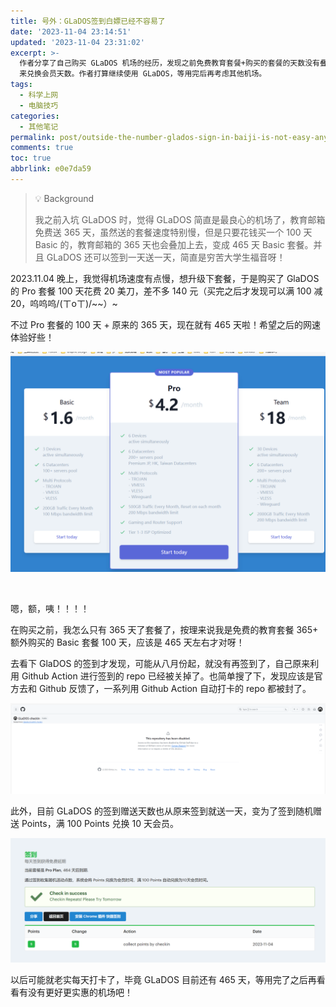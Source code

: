 ```yaml
---
title: 号外：GLaDOS签到白嫖已经不容易了
date: '2023-11-04 23:14:51'
updated: '2023-11-04 23:31:02'
excerpt: >-
  作者分享了自己购买 GLaDOS 机场的经历，发现之前免费教育套餐+购买的套餐的天数没有叠加上去，而且机场的签到方式也发生了变化，目前需要积攒 Points
  来兑换会员天数。作者打算继续使用 GLaDOS，等用完后再考虑其他机场。
tags:
  - 科学上网
  - 电脑技巧
categories:
  - 其他笔记
permalink: post/outside-the-number-glados-sign-in-baiji-is-not-easy-anymore-z2vxoy1.html
comments: true
toc: true
abbrlink: e0e7da59
---
```




> 💡 Background
>
> 我之前入坑 GLaDOS 时，觉得 GLaDOS 简直是最良心的机场了，教育邮箱免费送 365 天，虽然送的套餐速度特别慢，但是只要花钱买一个 100 天 Basic 的，教育邮箱的 365 天也会叠加上去，变成 465 天 Basic 套餐。并且 GLaDOS 还可以签到一天送一天，简直是穷苦大学生福音呀！

2023.11.04 晚上，我觉得机场速度有点慢，想升级下套餐，于是购买了 GlaDOS 的 Pro 套餐 100 天花费 20 美刀，差不多 140 元（买完之后才发现可以满 100 减 20，呜呜呜/(ㄒoㄒ)/~~）~

不过 Pro 套餐的 100 天 + 原来的 365 天，现在就有 465 天啦！希望之后的网速体验好些！

​![image](https://raw.githubusercontent.com/Achuan-2/PicBed/pic/assets/202311052038630.png "GLaDOS的套餐")​

​​

嗯，额，咦！！！！

在购买之前，我怎么只有 365 天了套餐了，按理来说我是免费的教育套餐 365+ 额外购买的 Basic 套餐 100 天，应该是 465 天左右才对呀！

去看下 GlaDOS 的签到才发现，可能从八月份起，就没有再签到了，自己原来利用 Github Action 进行签到的 repo 已经被关掉了。也简单搜了下，发现应该是官方去和 Github 反馈了，一系列用 Github Action 自动打卡的 repo 都被封了。

​![image](https://raw.githubusercontent.com/Achuan-2/PicBed/pic/assets/202311042332411.png)​

此外，目前 GLaDOS 的签到赠送天数也从原来签到就送一天，变为了签到随机赠送 Points，满 100 Points 兑换 10 天会员。

​![image](https://raw.githubusercontent.com/Achuan-2/PicBed/pic/assets/202311042332008.png)​

以后可能就老实每天打卡了，毕竟 GLaDOS 目前还有 465 天，等用完了之后再看看有没有更好更实惠的机场吧！
